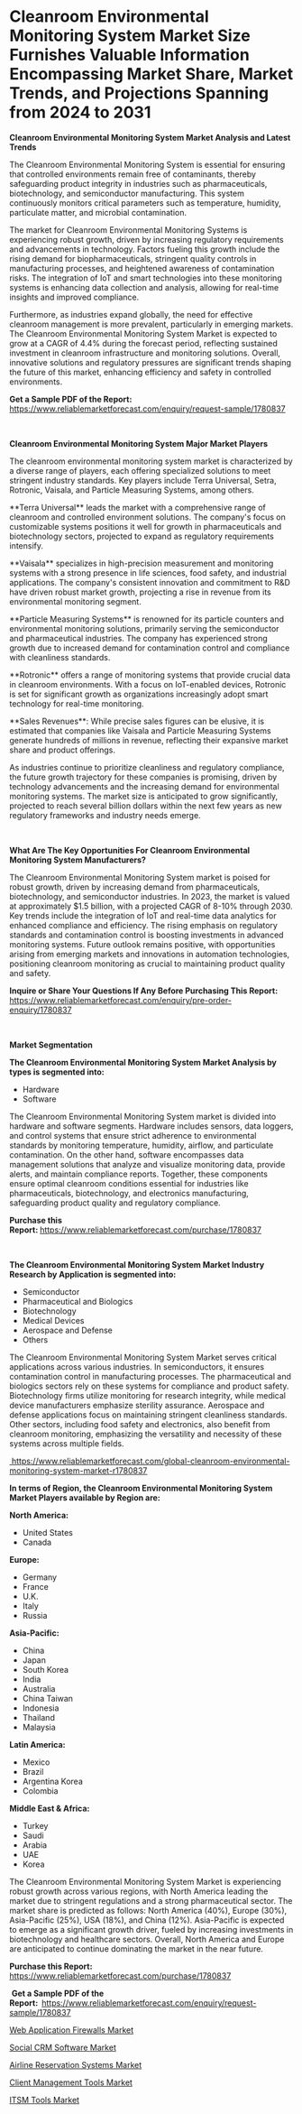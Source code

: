 <p><h1>Cleanroom Environmental Monitoring System Market Size Furnishes Valuable Information Encompassing Market Share, Market Trends, and Projections Spanning from 2024 to 2031</h1></p><p><strong>Cleanroom Environmental Monitoring System Market Analysis and Latest Trends</strong></p>
<p><p>The Cleanroom Environmental Monitoring System is essential for ensuring that controlled environments remain free of contaminants, thereby safeguarding product integrity in industries such as pharmaceuticals, biotechnology, and semiconductor manufacturing. This system continuously monitors critical parameters such as temperature, humidity, particulate matter, and microbial contamination. </p><p>The market for Cleanroom Environmental Monitoring Systems is experiencing robust growth, driven by increasing regulatory requirements and advancements in technology. Factors fueling this growth include the rising demand for biopharmaceuticals, stringent quality controls in manufacturing processes, and heightened awareness of contamination risks. The integration of IoT and smart technologies into these monitoring systems is enhancing data collection and analysis, allowing for real-time insights and improved compliance.</p><p>Furthermore, as industries expand globally, the need for effective cleanroom management is more prevalent, particularly in emerging markets. The Cleanroom Environmental Monitoring System Market is expected to grow at a CAGR of 4.4% during the forecast period, reflecting sustained investment in cleanroom infrastructure and monitoring solutions. Overall, innovative solutions and regulatory pressures are significant trends shaping the future of this market, enhancing efficiency and safety in controlled environments.</p></p>
<p><strong>Get a Sample PDF of the Report:&nbsp;</strong> <a href="https://www.reliablemarketforecast.com/enquiry/request-sample/1780837?utm_campaign=1875&utm_medium=2&utm_source=Github&utm_content=ia&utm_term=20122024&utm_id=cleanroom-environmental-monitoring-system">https://www.reliablemarketforecast.com/enquiry/request-sample/1780837</a></p>
<p>&nbsp;</p>
<p><strong>Cleanroom Environmental Monitoring System Major Market Players</strong></p>
<p><p>The cleanroom environmental monitoring system market is characterized by a diverse range of players, each offering specialized solutions to meet stringent industry standards. Key players include Terra Universal, Setra, Rotronic, Vaisala, and Particle Measuring Systems, among others.</p><p>**Terra Universal** leads the market with a comprehensive range of cleanroom and controlled environment solutions. The company's focus on customizable systems positions it well for growth in pharmaceuticals and biotechnology sectors, projected to expand as regulatory requirements intensify.</p><p>**Vaisala** specializes in high-precision measurement and monitoring systems with a strong presence in life sciences, food safety, and industrial applications. The company's consistent innovation and commitment to R&D have driven robust market growth, projecting a rise in revenue from its environmental monitoring segment.</p><p>**Particle Measuring Systems** is renowned for its particle counters and environmental monitoring solutions, primarily serving the semiconductor and pharmaceutical industries. The company has experienced strong growth due to increased demand for contamination control and compliance with cleanliness standards.</p><p>**Rotronic** offers a range of monitoring systems that provide crucial data in cleanroom environments. With a focus on IoT-enabled devices, Rotronic is set for significant growth as organizations increasingly adopt smart technology for real-time monitoring.</p><p>**Sales Revenues**: While precise sales figures can be elusive, it is estimated that companies like Vaisala and Particle Measuring Systems generate hundreds of millions in revenue, reflecting their expansive market share and product offerings.</p><p>As industries continue to prioritize cleanliness and regulatory compliance, the future growth trajectory for these companies is promising, driven by technology advancements and the increasing demand for environmental monitoring systems. The market size is anticipated to grow significantly, projected to reach several billion dollars within the next few years as new regulatory frameworks and industry needs emerge.</p></p>
<p>&nbsp;</p>
<p><strong>What Are The Key Opportunities For Cleanroom Environmental Monitoring System Manufacturers?</strong></p>
<p><p>The Cleanroom Environmental Monitoring System market is poised for robust growth, driven by increasing demand from pharmaceuticals, biotechnology, and semiconductor industries. In 2023, the market is valued at approximately $1.5 billion, with a projected CAGR of 8-10% through 2030. Key trends include the integration of IoT and real-time data analytics for enhanced compliance and efficiency. The rising emphasis on regulatory standards and contamination control is boosting investments in advanced monitoring systems. Future outlook remains positive, with opportunities arising from emerging markets and innovations in automation technologies, positioning cleanroom monitoring as crucial to maintaining product quality and safety.</p></p>
<p><strong>Inquire or Share Your Questions If Any Before Purchasing This Report:</strong> <a href="https://www.reliablemarketforecast.com/enquiry/pre-order-enquiry/1780837?utm_campaign=1875&utm_medium=2&utm_source=Github&utm_content=ia&utm_term=20122024&utm_id=cleanroom-environmental-monitoring-system">https://www.reliablemarketforecast.com/enquiry/pre-order-enquiry/1780837</a></p>
<p>&nbsp;</p>
<p><strong>Market Segmentation</strong></p>
<p><strong>The Cleanroom Environmental Monitoring System Market Analysis by types is segmented into:</strong></p>
<p><ul><li>Hardware</li><li>Software</li></ul></p>
<p><p>The Cleanroom Environmental Monitoring System market is divided into hardware and software segments. Hardware includes sensors, data loggers, and control systems that ensure strict adherence to environmental standards by monitoring temperature, humidity, airflow, and particulate contamination. On the other hand, software encompasses data management solutions that analyze and visualize monitoring data, provide alerts, and maintain compliance reports. Together, these components ensure optimal cleanroom conditions essential for industries like pharmaceuticals, biotechnology, and electronics manufacturing, safeguarding product quality and regulatory compliance.</p></p>
<p><strong>Purchase this Report:&nbsp;</strong><a href="https://www.reliablemarketforecast.com/purchase/1780837?utm_campaign=1875&utm_medium=2&utm_source=Github&utm_content=ia&utm_term=20122024&utm_id=cleanroom-environmental-monitoring-system">https://www.reliablemarketforecast.com/purchase/1780837</a></p>
<p>&nbsp;</p>
<p><strong>The Cleanroom Environmental Monitoring System Market Industry Research by Application is segmented into:</strong></p>
<p><ul><li>Semiconductor</li><li>Pharmaceutical and Biologics</li><li>Biotechnology</li><li>Medical Devices</li><li>Aerospace and Defense</li><li>Others</li></ul></p>
<p><p>The Cleanroom Environmental Monitoring System Market serves critical applications across various industries. In semiconductors, it ensures contamination control in manufacturing processes. The pharmaceutical and biologics sectors rely on these systems for compliance and product safety. Biotechnology firms utilize monitoring for research integrity, while medical device manufacturers emphasize sterility assurance. Aerospace and defense applications focus on maintaining stringent cleanliness standards. Other sectors, including food safety and electronics, also benefit from cleanroom monitoring, emphasizing the versatility and necessity of these systems across multiple fields.</p></p>
<p><a href="https://www.reliablemarketforecast.com/global-cleanroom-environmental-monitoring-system-market-r1780837?utm_campaign=1875&utm_medium=2&utm_source=Github&utm_content=ia&utm_term=20122024&utm_id=cleanroom-environmental-monitoring-system">&nbsp;https://www.reliablemarketforecast.com/global-cleanroom-environmental-monitoring-system-market-r1780837</a></p>
<p><strong>In terms of Region, the Cleanroom Environmental Monitoring System Market Players available by Region are:</strong></p>
<p>
    <p> <strong> North America: </strong>
        <ul>
            <li>United States</li>
            <li>Canada</li>
        </ul>
        </p> 
    <p> <strong> Europe: </strong>
        <ul>
            <li>Germany</li>
            <li>France</li>
            <li>U.K.</li>
            <li>Italy</li>
            <li>Russia</li>
        </ul>
        </p> 
    <p> <strong> Asia-Pacific: </strong>
        <ul>
            <li>China</li>
            <li>Japan</li>
            <li>South Korea</li>
            <li>India</li>
            <li>Australia</li>
            <li>China Taiwan</li>
            <li>Indonesia</li>
            <li>Thailand</li>
            <li>Malaysia</li>
        </ul>
        </p> 
    <p> <strong> Latin America: </strong>
        <ul>
            <li>Mexico</li>
            <li>Brazil</li>
            <li>Argentina Korea</li>
            <li>Colombia</li>
        </ul>
        </p> 
    <p> <strong> Middle East & Africa: </strong>
        <ul>
            <li>Turkey</li>
            <li>Saudi</li>
            <li>Arabia</li>
            <li>UAE</li>
            <li>Korea</li>
        </ul>
    </p>
    </p>
<p><p>The Cleanroom Environmental Monitoring System Market is experiencing robust growth across various regions, with North America leading the market due to stringent regulations and a strong pharmaceutical sector. The market share is predicted as follows: North America (40%), Europe (30%), Asia-Pacific (25%), USA (18%), and China (12%). Asia-Pacific is expected to emerge as a significant growth driver, fueled by increasing investments in biotechnology and healthcare sectors. Overall, North America and Europe are anticipated to continue dominating the market in the near future.</p></p>
<p><strong>Purchase this Report: </strong><a href="https://www.reliablemarketforecast.com/purchase/1780837?utm_campaign=1875&utm_medium=2&utm_source=Github&utm_content=ia&utm_term=20122024&utm_id=cleanroom-environmental-monitoring-system">https://www.reliablemarketforecast.com/purchase/1780837</a></p>
<p>&nbsp;<strong>Get a Sample PDF of the Report:&nbsp;&nbsp;</strong><a href="https://www.reliablemarketforecast.com/enquiry/request-sample/1780837?utm_campaign=1875&utm_medium=2&utm_source=Github&utm_content=ia&utm_term=20122024&utm_id=cleanroom-environmental-monitoring-system">https://www.reliablemarketforecast.com/enquiry/request-sample/1780837</a></p>
<p><strong></strong></p>
<p><p><a href="https://www.linkedin.com/pulse/comprehensive-evaluation-sustainability-web-application-firewalls-zia6f?utm_campaign=1875&utm_medium=2&utm_source=Github&utm_content=ia&utm_term=20122024&utm_id=cleanroom-environmental-monitoring-system">Web Application Firewalls Market</a></p><p><a href="https://www.linkedin.com/pulse/opportunities-challenges-social-crm-software-market-strategic-g7g5f?utm_campaign=1875&utm_medium=2&utm_source=Github&utm_content=ia&utm_term=20122024&utm_id=cleanroom-environmental-monitoring-system">Social CRM Software Market</a></p><p><a href="https://www.linkedin.com/pulse/airline-reservation-systems-market-forecast-report-highlights-tfokf?utm_campaign=1875&utm_medium=2&utm_source=Github&utm_content=ia&utm_term=20122024&utm_id=cleanroom-environmental-monitoring-system">Airline Reservation Systems Market</a></p><p><a href="https://www.linkedin.com/pulse/client-management-tools-market-research-report-provides-0dlnf?utm_campaign=1875&utm_medium=2&utm_source=Github&utm_content=ia&utm_term=20122024&utm_id=cleanroom-environmental-monitoring-system">Client Management Tools Market</a></p><p><a href="https://www.linkedin.com/pulse/analyzing-itsm-tools-market-size-revenue-growth-from-2024-ay2if?utm_campaign=1875&utm_medium=2&utm_source=Github&utm_content=ia&utm_term=20122024&utm_id=cleanroom-environmental-monitoring-system">ITSM Tools Market</a></p></p>